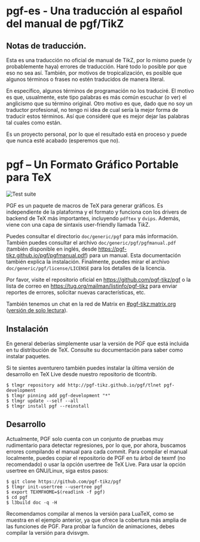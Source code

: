 # pgf-es - Una traducción al español del manual de pgf/TikZ

## Notas de traducción.

Esta es una traducción no oficial de manual de TikZ, por lo mismo puede (y 
probablemente haya) errores de traducción. Haré todo lo posible por que eso no
sea así. También, por motivos de tropicalización, es posible que algunos
términos o frases no estén traducidos de manera literal.

En específico, algunos términos de programación no los traduciré. El motivo es
que, usualmente, este tipo palabras es más común escuchar (o ver) el anglicismo
que su término original. Otro motivo es que, dado que no soy un traductor 
profesional, no tengo ni idea de cual sería la mejor forma de traducir estos
términos. Así que consideré que es mejor dejar las palabras tal cuales como
están.

Es un proyecto personal, por lo que el resultado está en proceso y puede que
nunca esté acabado (esperemos que no).

# pgf – Un Formato Gráfico Portable para TeX

![Test suite](https://github.com/pgf-tikz/pgf/actions/workflows/check.yml/badge.svg?branch=master)

PGF es un paquete de macros de TeX para generar gráficos. Es independiente de la
plataforma y el formato y funciona con los drivers de backend de TeX más 
importantes, incluyendo `pdftex` y `dvips`. Además, viene con una capa de
sintaxis user-friendly llamada Ti*k*Z.

Puedes consultar el directorio `doc/generic/pgf` para más información. También
puedes  consultar el archivo `doc/generic/pgf/pgfmanual.pdf` (también disponible
en inglés, desde https://pgf-tikz.github.io/pgf/pgfmanual.pdf) para un manual.
Esta documentación también explica la instalación. Finalmente, puedes mirar el
archivo `doc/generic/pgf/license/LICENSE` para los detalles de la licencia.

Por favor, visite el repositorio oficial en https://github.com/pgf-tikz/pgf o la
lista de correo en https://tug.org/mailman/listinfo/pgf-tikz para enviar
reportes de errores, solicitar nuevas características, etc.

También tenemos un chat en la red de Matrix en
[#pgf-tikz:matrix.org](https://matrix.to/#/#pgf-tikz:matrix.org)
([versión de solo lectura](https://view.matrix.org/room/!NuxCISwYQJuyWwNsEI:matrix.org/)).

## Instalación

En general deberías simplemente usar la versión de PGF que está incluida en tu
distribución de TeX. Consulte su documentación para saber como instalar
paquetes.

Si te sientes aventurero también puedes instalar la última versión de desarrollo
en TeX Live desde nuestro repositorio de tlcontrib.
```console
$ tlmgr repository add http://pgf-tikz.github.io/pgf/tlnet pgf-development
$ tlmgr pinning add pgf-development "*"
$ tlmgr update --self --all
$ tlmgr install pgf --reinstall
```

## Desarrollo
Actualmente, PGF solo cuenta con un conjunto de pruebas muy rudimentario para
detectar regresiones, por lo que, por ahora, buscamos errores compilando el
manual para cada commit. Para compilar el manual localmente, puedes copiar el repositorio de PGF en tu árbol de texmf (no recomendado) o usar la opción
usertree de TeX Live. Para usar la opción usertree en GNU/Linux, siga estos
pasos:
```console
$ git clone https://github.com/pgf-tikz/pgf
$ tlmgr init-usertree --usertree pgf
$ export TEXMFHOME=$(readlink -f pgf)
$ cd pgf
$ l3build doc -q -H
```
Recomendamos compilar al menos la versión para LuaTeX, como se muestra en el
ejemplo anterior, ya que ofrece la cobertura más amplia de las funciones de PGF.
Para probar la función de animaciones, debes compilar la versión para dvisvgm.